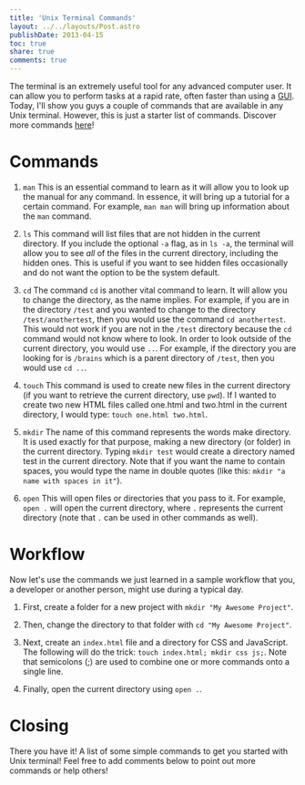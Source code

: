 ```yaml
---
title: 'Unix Terminal Commands'
layout: ../../layouts/Post.astro
publishDate: 2013-04-15
toc: true
share: true
comments: true
---
```


The terminal is an extremely useful tool for any advanced computer user. It can
allow you to perform tasks at a rapid rate, often faster than using a
[GUI](http://en.wikipedia.org/wiki/Graphical_user_interface). Today, I'll show
you guys a couple of commands that are available in any Unix terminal. However,
this is just a starter list of commands. Discover more commands
[here](http://www.math.harvard.edu/computing/unix/unixcommands.html)!

# Commands

1. `man` This is an essential command to learn as it will allow you to look up
   the manual for any command. In essence, it will bring up a tutorial for a
   certain command. For example, `man man` will bring up information about the
   `man` command.

2. `ls` This command will list files that are not hidden in the current
   directory. If you include the optional `-a` flag, as in `ls -a`, the terminal
   will allow you to see _all_ of the files in the current directory, including
   the hidden ones. This is useful if you want to see hidden files occasionally
   and do not want the option to be the system default.

3. `cd` The command `cd` is another vital command to learn. It will allow you to
   change the directory, as the name implies. For example, if you are in the
   directory `/test` and you wanted to change to the directory
   `/test/anothertest`, then you would use the command `cd anothertest`. This
   would not work if you are not in the `/test` directory because the `cd`
   command would not know where to look. In order to look outside of the current
   directory, you would use `..`. For example, if the directory you are looking
   for is `/brains` which is a parent directory of `/test`, then you would use
   `cd ..`.

4. `touch` This command is used to create new files in the current directory (if
   you want to retrieve the current directory, use `pwd`). If I wanted to create
   two new HTML files called one.html and two.html in the current directory, I
   would type: `touch one.html two.html`.

5. `mkdir` The name of this command represents the words make directory. It is
   used exactly for that purpose, making a new directory (or folder) in the
   current directory. Typing `mkdir test` would create a directory named test in
   the current directory. Note that if you want the name to contain spaces, you
   would type the name in double quotes (like this:
   `mkdir "a name with spaces in it"`).

6. `open` This will open files or directories that you pass to it. For example,
   `open .` will open the current directory, where `.` represents the current
   directory (note that `.` can be used in other commands as well).

# Workflow

Now let's use the commands we just learned in a sample workflow that you, a
developer or another person, might use during a typical day.

1. First, create a folder for a new project with `mkdir "My Awesome Project"`.

2. Then, change the directory to that folder with `cd "My Awesome Project"`.

3. Next, create an `index.html` file and a directory for CSS and JavaScript. The
   following will do the trick: `touch index.html; mkdir css js;`. Note that
   semicolons (;) are used to combine one or more commands onto a single line.

4. Finally, open the current directory using `open .`.

# Closing

There you have it! A list of some simple commands to get you started with Unix
terminal! Feel free to add comments below to point out more commands or help
others!
